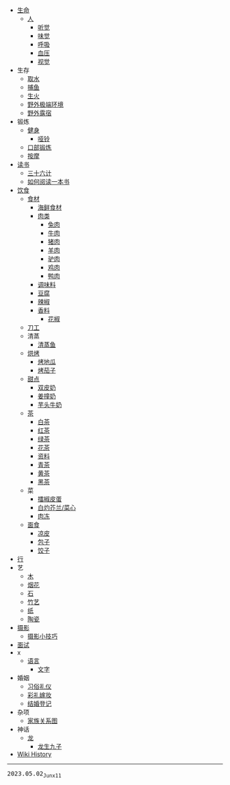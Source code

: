 - [生命](/0130_生命)
  - [人](/0087_生命_人)
    - [听觉](/0136_生命_人_听觉)
    - [味觉](/0133_生命_人_味觉)
    - [呼吸](/0119_生命_人_呼吸)
    - [血压](/0088_生命_人_血压)
    - [视觉](/0135_生命_人_视觉)
- 生存
  - [取水](/0098_生存_取水)
  - [捕鱼](/0073_生存_捕鱼)
  - [生火](/0093_生存_生火)
  - [野外极端环境](/0072_生存_野外极端环境)
  - [野外露宿](/0074_生存_野外露宿)
- 锻炼
  - [健身](/0134_锻炼_健身)
    - [哑铃](/0103_锻炼_健身_哑铃)
  - [口部锻炼](/0142_锻炼_口部)
  - [按摩](/0094_锻炼_按摩)
- [读书](/0095_读书)
  - [三十六计](/0081_读书_三十六计)
  - [如何阅读一本书](/0099_读书_如何阅读一本书)
- [饮食](/0084_饮食)
  - [食材](/0131_饮食_食材)
    - [海鲜食材](/0152_饮食_食材_海鲜)
    - [肉类](/0086_饮食_食材_肉类)
      - [兔肉](/0106_饮食_食材_肉类_兔肉)
      - [牛肉](/0149_饮食_食材_肉类_牛肉)
      - [猪肉](/0127_饮食_食材_肉类_猪肉)
      - [羊肉](/0148_饮食_食材_肉类_羊肉)
      - [驴肉](/0101_饮食_食材_肉类_驴肉)
      - [鸡肉](/0097_饮食_食材_肉类_鸡肉)
      - [鸭肉](/0107_饮食_食材_肉类_鸭肉)
    - [调味料](/0132_饮食_食材_调味料)
    - [豆腐](/0105_饮食_食材_豆腐)
    - [辣椒](/0124_饮食_食材_辣椒)
    - [香料](/0122_饮食_食材_香料)
      - [花椒](/0123_饮食_食材_香料_花椒)
  - [刀工](/0085_饮食_刀工)
  - 清蒸
    - [清蒸鱼](/0128_饮食_清蒸_鱼)
  - [烘烤](/0113_饮食_烘烤)
    - [烤地瓜](/0112_饮食_烘烤_烤地瓜)
    - [烤茄子](/0143_饮食_烘烤_烤茄子)
  - [甜点](/0076_饮食_甜点)
    - [双皮奶](/0077_饮食_甜点_双皮奶)
    - [姜撞奶](/0078_饮食_甜点_姜撞奶)
    - [芋头牛奶](/0144_饮食_甜点_芋头牛奶)
  - [茶](/0110_饮食_茶)
    - [白茶](/0083_饮食_茶_白茶)
    - [红茶](/0126_饮食_茶_红茶)
    - [绿茶](/0125_饮食_茶_绿茶)
    - [花茶](/0151_饮食_茶_花茶)
    - [资料](/0096_饮食_茶_资料)
    - [青茶](/0117_饮食_茶_青茶)
    - [黄茶](/0139_饮食_茶_黄茶)
    - [黑茶](/0082_饮食_茶_黑茶)
  - 菜
    - [擂椒皮蛋](/0145_饮食_菜_擂椒皮蛋)
    - [白灼芥兰/菜心](/0147_饮食_菜_白灼菜心)
    - [肉冻](/0109_饮食_菜_肉冻)
  - [面食](/0079_饮食_面食)
    - [凉皮](/0080_饮食_面食_凉皮)
    - [包子](/0146_饮食_面食_包子)
    - [饺子](/0102_饮食_面食_饺子)
- [行](/0115_行)
- 艺
  - [木](/0120_艺_木)
  - [烟花](/0104_艺_烟花)
  - [石](/0121_艺_石)
  - [竹艺](/0116_艺_竹艺)
  - [纸](/0118_艺_纸)
  - [陶瓷](/0111_艺_陶瓷)
- [摄影](/0089_摄影)
  - [摄影小技巧](/0150_摄影_小技巧)
- [面试](/0075_面试)
- x
  - [语言](/0129_x_语言)
    - [文字](/0114_x_语言_文字)
- 婚姻
  - [习俗礼仪](/0137_婚姻_习俗礼仪)
  - [彩礼嫁妆](/0108_婚姻_彩礼嫁妆)
  - [结婚登记](/0138_婚姻_结婚登记)
- 杂项
  - [家族关系图](/0100_杂项_家族关系图)
- 神话
  - [龙](/0140_神话_龙)
    - [龙生九子](/0141_神话_龙_龙生九子)
- [Wiki History](/hist)

---
<kbd>2023.05.02<sub>Junx11</sub></kbd>
